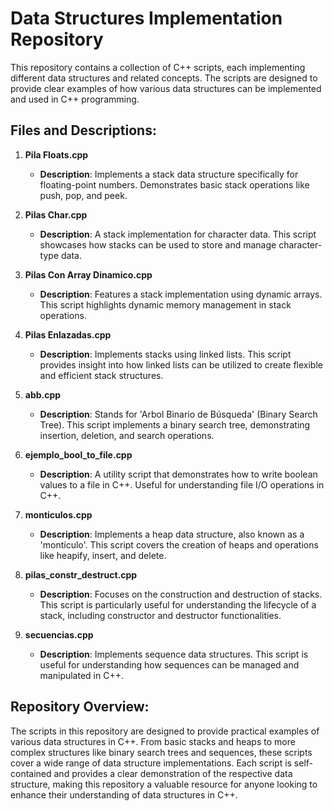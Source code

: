 # Data Structures Implementation Repository

This repository contains a collection of C++ scripts, each implementing different data structures and related concepts. The scripts are designed to provide clear examples of how various data structures can be implemented and used in C++ programming.

## Files and Descriptions:

1. **Pila Floats.cpp**
   - **Description**: Implements a stack data structure specifically for floating-point numbers. Demonstrates basic stack operations like push, pop, and peek.

2. **Pilas Char.cpp**
   - **Description**: A stack implementation for character data. This script showcases how stacks can be used to store and manage character-type data.

3. **Pilas Con Array Dinamico.cpp**
   - **Description**: Features a stack implementation using dynamic arrays. This script highlights dynamic memory management in stack operations.

4. **Pilas Enlazadas.cpp**
   - **Description**: Implements stacks using linked lists. This script provides insight into how linked lists can be utilized to create flexible and efficient stack structures.

5. **abb.cpp**
   - **Description**: Stands for 'Arbol Binario de Búsqueda' (Binary Search Tree). This script implements a binary search tree, demonstrating insertion, deletion, and search operations.

6. **ejemplo_bool_to_file.cpp**
   - **Description**: A utility script that demonstrates how to write boolean values to a file in C++. Useful for understanding file I/O operations in C++.

7. **monticulos.cpp**
   - **Description**: Implements a heap data structure, also known as a 'montículo'. This script covers the creation of heaps and operations like heapify, insert, and delete.

8. **pilas_constr_destruct.cpp**
   - **Description**: Focuses on the construction and destruction of stacks. This script is particularly useful for understanding the lifecycle of a stack, including constructor and destructor functionalities.

9. **secuencias.cpp**
   - **Description**: Implements sequence data structures. This script is useful for understanding how sequences can be managed and manipulated in C++.

## Repository Overview:

The scripts in this repository are designed to provide practical examples of various data structures in C++. From basic stacks and heaps to more complex structures like binary search trees and sequences, these scripts cover a wide range of data structure implementations. Each script is self-contained and provides a clear demonstration of the respective data structure, making this repository a valuable resource for anyone looking to enhance their understanding of data structures in C++.
